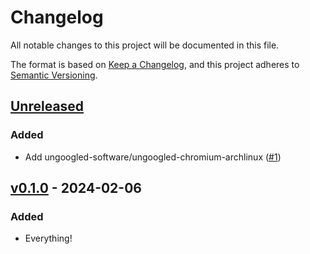 # Changelog

All notable changes to this project will be documented in this file.

The format is based on [Keep a Changelog](https://keepachangelog.com/en/1.0.0/),
and this project adheres to [Semantic Versioning](https://semver.org/spec/v2.0.0.html).

## [Unreleased](https://github.com/claudiodekker/chromium-update-notifier/compare/v0.1.0...HEAD)

### Added

- Add ungoogled-software/ungoogled-chromium-archlinux ([#1](https://github.com/claudiodekker/chromium-update-notifier/pull/1))


## [v0.1.0](https://github.com/claudiodekker/chromium-update-notifier/releases/tag/v0.1.0) - 2024-02-06

### Added

- Everything!
